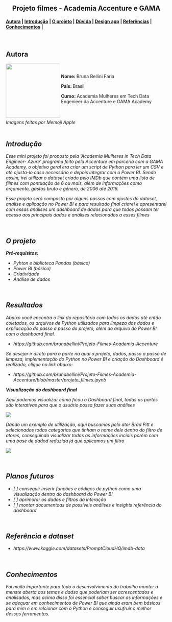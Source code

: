 <center><h2>Projeto filmes - Academia Accenture e GAMA</h2></center> 


<h4><a href="#about">Autora</a> | <a href="#introduction">Introdução</a> | <a href="#project">O projeto</a> | <a href="#duvidas">Dúvida</a> | <a href="#vd">Design app</a> | <a href="#reference">Referências</a> | <a href="#acknowledgement">Conhecimentos</a> |</h4>

<br />

<h2 id="about">Autora</h2>

<img src="https://user-images.githubusercontent.com/80490047/128752878-0c54332b-7b2f-4d1f-a5c5-6d6556d10cad.jpg" align="left" width="170"/> 

<br />

<p><strong>Nome: </strong>Bruna Bellini Faria</p> 
<p><strong>País: </strong></h4>Brasil</p>
<p><strong>Curso: </strong>Academia Mulheres em Tech Data Engenieer da Accenture e GAMA Academy</p>


<br />
<br />
<i>Imagens feitas por Memoji Apple<i/>
<br />
<br />
	
<h2 id="introduction">Introdução </h2>


<p>
	<p> Esse mini projeto foi proposto pela 'Academia Mulheres in Tech Data Engineer- Azure' programa feito pela Accenture em parceria com a GAMA Academy, o objetivo geral era criar um script de Python para ler um CSV e até ajusta-lo caso necessário e depois integrar com o Power BI. Sendo assim, irei utilizar o dataset criado pelo IMDb que contém uma lista de filmes com pontuação de 6 ou mais, além de informações como orçamento, gastos bruto e gênero, de 2006 até 2016. </p>
    
  <p> Esse projeto será composto por alguns passos com ajustes do dataset, análise e aplicação no Power BI e para resultado final criarei e apresentarei com essas análises um dashboard de dados para que todos possam ter acesso aos principais dados e análises relacionados a esses filmes  </p>
	
</p>
<br />

<h2 id="project">O projeto</h2>

<strong>Pré-requisitos:</strong>
<p>
	<ul>
		<li>Pyhton e biblioteca Pandas (básico)</li>
		<li>Power BI (básico)</li>
		<li>Criatividade</li>
		<li>Análise de dados</li>
	</ul>
</p>
<br />

<h2>Resultados</h2>

Abaixo você encontra o link do repositório com todos os dados até então coletados, os arquivos de Python utilizados para limpeza dos dados e expliacação do passo a passo do projeto, além do arquivo do Power BI com o dashboard final.

<ul>
	<li>https://github.com/brunabellini/Projeto-Filmes-Academia-Accenture</li>
</ul>

Se desejar ir direto para a parte na qual o projeto, dados, passo a passo de limpeza, implementação do Python no Power BI e criação do Dashboard é realizado, clique no link abaixo:

<ul>
	<li>https://github.com/brunabellini/Projeto-Filmes-Academia-Accenture/blob/master/projeto_filmes.ipynb</li>
</ul>

<strong>Visualização do dashboard final</strong>

Aqui podemos visualizar como ficou o Dashboard final, todas as partes são interativas para que o usuário possa fazer suas análises

<a href='https://www.linkpicture.com/view.php?img=LPic63fe62fd03f541638618030'><img src='https://www.linkpicture.com/q/Captura-de-tela-2023-02-28-172237.png' type='image'></a>

Dando um exemplo de utilização, aqui buscamos pelo ator Brad Pitt e selecionados todas categorias que tinham o nome dele dentro do filtro de atores, conseguindo visualizar todas as informações inciais porém com uma base de dadod reduzida já que aplicamos um filtro 

<a href='https://www.linkpicture.com/view.php?img=LPic63fe63d7c0215819993323'><img src='https://www.linkpicture.com/q/Captura-de-tela-2023-02-28-172205.png' type='image'></a>

<br />

<h2>Planos futuros</h2>

<ul>
	<li> [ ] conseguir inserir funções e códigos de python como uma visualização dentro do dashboard do Power BI</li>
	<li> [ ] aprimorar os dados e filtros da interação</li>
	<li> [ ] montar documentoas de possíveis análises e insights referência do dashboard</li>
</ul>
<br />

<h2 id="reference">Referência e dataset</h2>

<ul>
	<li>https://www.kaggle.com/datasets/PromptCloudHQ/imdb-data</li>
</ul>

<br />
	
<h2 id="acknowledgement">Conhecimentos</h2>

<p>
	Foi muito importante para todo o desenvolvimento do trabalho manter a menste aberta aos temas e dadso que poderiam ser acrescentados e analisados, mas acima disso foi essencial saber buscar as informações e se adequar em conhecimentos de Power BI que ainda eram bem básicos para mim e em relcionar com o Python e conseguir usufruir o melhor dessas ferramentas.
</p>
